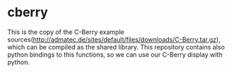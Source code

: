 # cberry
This is the copy of the C-Berry example sources(http://admatec.de/sites/default/files/downloads/C-Berry.tar.gz), which can be compiled as the shared library.
This repository contains also python bindings to this functions, so we can use our C-Berry display with python.

